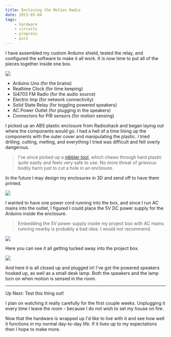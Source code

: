 ```yaml
---
title: Enclosing the Motion Radio
date: 2013-05-04
tags:
    - hardware
    - circuits
    - progress
    - pics
---
```


I have assembled my custom Arduino shield, tested the relay, and configured the software to make it all work.  It is now time to put all of the pieces together inside one box.

![](http://draft.smartamp.brace.io/pictures/2013/shield-assembled-mounting-in-box/shield-assembled-mounting-in-box-medium.jpg)

 - Arduino Uno (for the brains)
 - Realtime Clock (for time keeping)
 - Si4703 FM Radio (for the audio source)
 - Electric Imp (for network connectivity)
 - Solid State Relay (for toggling powered speakers)
 - AC Power Outlet (for plugging in the speakers)
 - Connectors for PIR sensors (for motion sensing)

<!-- more -->

I picked up an ABS plastic enclosure from Radioshack and began laying out where the components would go.  I had a hell of a time lining up the components with  the outer cover and manipulating the plastic.  I tried drilling, cutting, melting, and everything I tried was difficult and felt overly dangerous.  

> I've since picked up a [nibbler tool](http://www.amazon.com/gp/product/B0002KRACO), which chews through hard plastic quite easily and feels very safe to use.  No more threat of grievous bodily harm just to cut a hole in an enclosure.

In the future I may design my enclosures in 3D and send off to have them printed.

![](http://draft.smartamp.brace.io/pictures/2013/shield-assembled-mounting-in-box-2/shield-assembled-mounting-in-box-2-medium.jpg)

I wanted to have one power cord running into the box, and since I run AC mains into the outlet, I figured I could place the 5V DC power supply for the Arduino inside the enclosure.

> Embedding the 5V power supply inside my project box with AC mains running nearby is probably a bad idea.  I would not recommend.

![](http://draft.smartamp.brace.io/pictures/2013/shield-assembled-mounting-in-box-4/shield-assembled-mounting-in-box-4-medium.jpg)

Here you can see it all getting tucked away into the project box.

![](http://draft.smartamp.brace.io/pictures/2013/shield-assembled-mounting-in-box-5/shield-assembled-mounting-in-box-5-medium.jpg)

And here it is all closed up and plugged in!  I've got the powered speakers hooked up, as well as a small desk lamp.  Both the speakers and the lamp turn on when motion is sensed in the room.

----------

Up Next: Test this thing out!  

I plan on watching it really carefully for the first couple weeks.  Unplugging it every time I leave the room - because I do not wish to set my house on fire. 

Now that the hardware is wrapped up I'd like to live with it and see how well it functions in my normal day-to-day life.  If it lives up to my expectations then I hope to make more.
